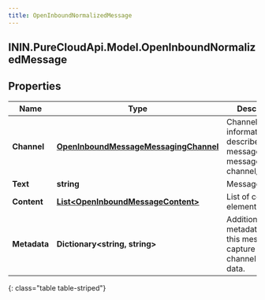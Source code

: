 ```yaml
---
title: OpenInboundNormalizedMessage
---
```

## ININ.PureCloudApi.Model.OpenInboundNormalizedMessage

## Properties

|Name | Type | Description | Notes|
|------------ | ------------- | ------------- | -------------|
| **Channel** | [**OpenInboundMessageMessagingChannel**](OpenInboundMessageMessagingChannel.html) | Channel-specific information that describes the message and the message channel/provider. | |
| **Text** | **string** | Message text. | [optional] |
| **Content** | [**List&lt;OpenInboundMessageContent&gt;**](OpenInboundMessageContent.html) | List of content elements. | [optional] |
| **Metadata** | **Dictionary&lt;string, string&gt;** | Additional metadata about this message to capture non-channel specific data. | [optional] |
{: class="table table-striped"}


